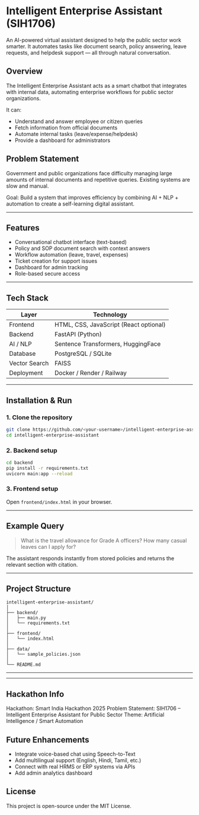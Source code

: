 

# Intelligent Enterprise Assistant (SIH1706)

An AI-powered virtual assistant designed to help the public sector work smarter.
It automates tasks like document search, policy answering, leave requests, and helpdesk support — all through natural conversation.



## Overview

The Intelligent Enterprise Assistant acts as a smart chatbot that integrates with internal data, automating enterprise workflows for public sector organizations.

It can:

* Understand and answer employee or citizen queries
* Fetch information from official documents
* Automate internal tasks (leave/expense/helpdesk)
* Provide a dashboard for administrators



## Problem Statement

Government and public organizations face difficulty managing large amounts of internal documents and repetitive queries.
Existing systems are slow and manual.

Goal: Build a system that improves efficiency by combining AI + NLP + automation to create a self-learning digital assistant.

---

## Features

* Conversational chatbot interface (text-based)
* Policy and SOP document search with context answers
* Workflow automation (leave, travel, expenses)
* Ticket creation for support issues
* Dashboard for admin tracking
* Role-based secure access

---

## Tech Stack

| Layer         | Technology                             |
| ------------- | -------------------------------------- |
| Frontend      | HTML, CSS, JavaScript (React optional) |
| Backend       | FastAPI (Python)                       |
| AI / NLP      | Sentence Transformers, HuggingFace     |
| Database      | PostgreSQL / SQLite                    |
| Vector Search | FAISS                                  |
| Deployment    | Docker / Render / Railway              |

---

## Installation & Run

### 1. Clone the repository

```bash
git clone https://github.com/<your-username>/intelligent-enterprise-assistant.git
cd intelligent-enterprise-assistant
```

### 2. Backend setup

```bash
cd backend
pip install -r requirements.txt
uvicorn main:app --reload
```

### 3. Frontend setup

Open `frontend/index.html` in your browser.

---

## Example Query

> What is the travel allowance for Grade A officers?
> How many casual leaves can I apply for?

The assistant responds instantly from stored policies and returns the relevant section with citation.

---

## Project Structure

```
intelligent-enterprise-assistant/
│
├── backend/
│   ├── main.py
│   └── requirements.txt
│
├── frontend/
│   └── index.html
│
├── data/
│   └── sample_policies.json
│
└── README.md
```

---



---

## Hackathon Info

Hackathon: Smart India Hackathon 2025
Problem Statement: SIH1706 – Intelligent Enterprise Assistant for Public Sector
Theme: Artificial Intelligence / Smart Automation



## Future Enhancements

* Integrate voice-based chat using Speech-to-Text
* Add multilingual support (English, Hindi, Tamil, etc.)
* Connect with real HRMS or ERP systems via APIs
* Add admin analytics dashboard



## License

This project is open-source under the MIT License.


